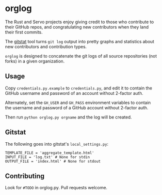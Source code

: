 # orglog

The Rust and Servo projects enjoy giving credit to those who contribute to
their GitHub repos, and congratulating new contributors when they land their
first commits. 

The [gitstat](https://github.com/youknowone/gitstat) tool turns `git log`
output into pretty graphs and statistics about new contributors and
contribution types. 

`orglog` is designed to concatenate the git logs of all source repositories
(not forks) in a given organization.

## Usage

Copy `credentials.py.example` to `credentials.py`, and edit it to contain the
GitHub username and password of an account without 2-factor auth. 

Alternately, set the `GH_USER` and `GH_PASS` environment variables to contain
the username and password of a GitHub account without 2-factor auth. 

Then run `python orglog.py orgname` and the log will be created. 

## Gitstat

The following goes into gitstat's `local_settings.py`:

```
TEMPLATE_FILE = 'aggregate_template.html'
INPUT_FILE = 'log.txt' # None for stdin
OUTPUT_FILE = 'index.html' # None for stdout
```

## Contributing

Look for `#TODO` in orglog.py. Pull requests welcome.

